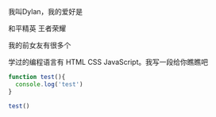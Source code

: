 我叫Dylan，我的爱好是

和平精英
王者荣耀


我的前女友有很多个



学过的编程语言有 HTML CSS JavaScript。我写一段给你瞧瞧吧
```javascript
function test(){
  console.log('test')
}

test()


```
